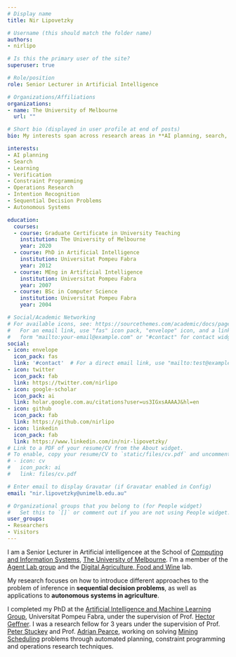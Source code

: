 ```yaml
---
# Display name
title: Nir Lipovetzky

# Username (this should match the folder name)
authors:
- nirlipo

# Is this the primary user of the site?
superuser: true

# Role/position
role: Senior Lecturer in Artificial Intelligence

# Organizations/Affiliations
organizations:
- name: The University of Melbourne
  url: ""

# Short bio (displayed in user profile at end of posts)
bio: My interests span across research areas in **AI planning, search, learning, verification, constraint programming, operations research and intention recognition**.

interests:
- AI planning
- Search
- Learning
- Verification
- Constraint Programming
- Operations Research
- Intention Recognition
- Sequential Decision Problems
- Autonomous Systems

education:
  courses:
  - course: Graduate Certificate in University Teaching
    institution: The University of Melbourne
    year: 2020
  - course: PhD in Artificial Intelligence
    institution: Universitat Pompeu Fabra 
    year: 2012
  - course: MEng in Artificial Intelligence
    institution: Universitat Pompeu Fabra 
    year: 2007
  - course: BSc in Computer Science
    institution: Universitat Pompeu Fabra 
    year: 2004

# Social/Academic Networking
# For available icons, see: https://sourcethemes.com/academic/docs/page-builder/#icons
#   For an email link, use "fas" icon pack, "envelope" icon, and a link in the
#   form "mailto:your-email@example.com" or "#contact" for contact widget.
social:
- icon: envelope
  icon_pack: fas
  link: '#contact'  # For a direct email link, use "mailto:test@example.org".
- icon: twitter
  icon_pack: fab
  link: https://twitter.com/nirlipo
- icon: google-scholar
  icon_pack: ai
  link: holar.google.com.au/citations?user=us3IGxsAAAAJ&hl=en
- icon: github
  icon_pack: fab
  link: https://github.com/nirlipo
- icon: linkedin
  icon_pack: fab
  link: https://www.linkedin.com/in/nir-lipovetzky/
# Link to a PDF of your resume/CV from the About widget.
# To enable, copy your resume/CV to `static/files/cv.pdf` and uncomment the lines below.
# - icon: cv
#   icon_pack: ai
#   link: files/cv.pdf

# Enter email to display Gravatar (if Gravatar enabled in Config)
email: "nir.lipovetzky@unimelb.edu.au"

# Organizational groups that you belong to (for People widget)
#   Set this to `[]` or comment out if you are not using People widget.
user_groups:
- Researchers
- Visitors
---
```


I am a Senior Lecturer in Artificial intelligencee at the School of [Computing and Information Systems](https://cis.unimelb.edu.au/), [The University of Melbourne](https://www.unimelb.edu.au/). I'm a member of the [Agent Lab group](https://cis.unimelb.edu.au/agentlab/) and the [Digital Agriculture, Food and Wine](https://fvas.unimelb.edu.au/research/groups/digital-agriculture-food-and-wine) lab. 

My research focuses on how to introduce different approaches to the problem of inference in **sequential decision problems**, as well as applications to **autonomous systems in agriculture**.

I completed my PhD at the [Artificial Intelligence and Machine Learning Group](https://www.upf.edu/web/ai-ml), Universitat Pompeu Fabra, under the supervision of Prof. [Hector Geffner](http://www.dtic.upf.edu/~hgeffner/). I was a research fellow for 3 years under the supervision of Prof. [Peter Stuckey](https://people.eng.unimelb.edu.au/pstuckey/) and Prof. [Adrian Pearce](https://people.eng.unimelb.edu.au/adrianrp/), working on solving [Mining Scheduling](https://cis.unimelb.edu.au/agentlab/mining/) problems through automated planning, constraint programming and operations research techniques.

<!-- My interests span across research areas in **AI planning, search, learning, verification, constraint programming, operations research and intention recognition**.  -->



<!-- I'm involved in the development of the Lightweight Automated Planning ToolKiT (LAPKT), aimed to make your life easier if your purpose is to create, use or extend basic to advanced Automated Planners. -->
